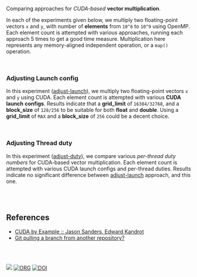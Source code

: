 Comparing approaches for *CUDA-based* **vector multiplication**.

In each of the experiments given below, we multiply two floating-point vectors
`x` and `y`, with number of **elements** from `10^6` to `10^9` using OpenMP.
Each element count is attempted with various approaches, running each approach 5
times to get a good time measure. Multiplication here represents any
memory-aligned independent operation, or a `map()` operation.

<br>


### Adjusting Launch config

In this experiment ([adjust-launch]), we multiply two floating-point vectors `x`
and `y` using CUDA. Each element count is attempted with various **CUDA launch**
**configs**. Results indicate that a **grid_limit** of `16384/32768`, and a
**block_size** of `128/256` to be suitable for both **float** and **double**.
Using a **grid_limit** of `MAX` and a **block_size** of `256` could be a decent
choice.

[adjust-launch]: https://github.com/puzzlef/vector-multiplication-cuda/tree/adjust-launch

<br>


### Adjusting Thread duty

In this experiment ([adjust-duty]), we compare various *per-thread duty numbers*
for CUDA-based vector multiplication. Each element count is attempted with
various CUDA launch configs and per-thread duties. Results indicate no
significant difference between [adjust-launch] approach, and this one.

[adjust-duty]: https://github.com/puzzlef/vector-multiplication-cuda/tree/adjust-duty

<br>
<br>


## References

- [CUDA by Example :: Jason Sanders, Edward Kandrot](https://www.slideshare.net/SubhajitSahu/cuda-by-example-notes)
- [Git pulling a branch from another repository?](https://stackoverflow.com/a/46289324/1413259)

<br>
<br>


[![](https://i.imgur.com/azEBS7Y.png)](https://www.youtube.com/watch?v=vTdodyhhjww)
[![ORG](https://img.shields.io/badge/org-puzzlef-green?logo=Org)](https://puzzlef.github.io)
[![DOI](https://zenodo.org/badge/375073607.svg)](https://zenodo.org/badge/latestdoi/375073607)


[Prof. Dip Sankar Banerjee]: https://sites.google.com/site/dipsankarban/
[Prof. Kishore Kothapalli]: https://faculty.iiit.ac.in/~kkishore/
